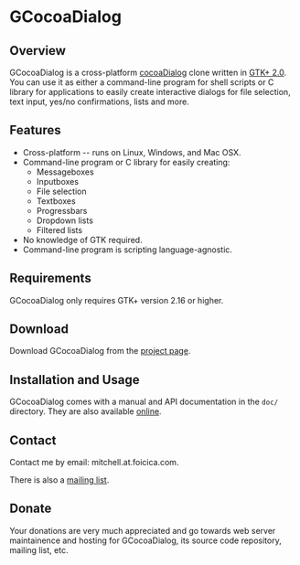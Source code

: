 # GCocoaDialog

## Overview

GCocoaDialog is a cross-platform [cocoaDialog][] clone written in [GTK+ 2.0][].
You can use it as either a command-line program for shell scripts or C library
for applications to easily create interactive dialogs for file selection, text
input, yes/no confirmations, lists and more.

[cocoaDialog]: http://cocoadialog.sf.net
[GTK+ 2.0]: http://gtk.org

## Features

* Cross-platform -- runs on Linux, Windows, and Mac OSX.
* Command-line program or C library for easily creating:
  + Messageboxes
  + Inputboxes
  + File selection
  + Textboxes
  + Progressbars
  + Dropdown lists
  + Filtered lists
* No knowledge of GTK required.
* Command-line program is scripting language-agnostic.

## Requirements

GCocoaDialog only requires GTK+ version 2.16 or higher.

## Download

Download GCocoaDialog from the [project page][].

[project page]: http://foicica.com/gcocoadialog

## Installation and Usage

GCocoaDialog comes with a manual and API documentation in the `doc/` directory.
They are also available [online][].

[online]: http://foicica.com/gcocoadialog

## Contact

Contact me by email: mitchell.at.foicica.com.

There is also a [mailing list][].

[mailing list]: http://foicica.com/lists

## Donate

Your donations are very much appreciated and go towards web server maintainence
and hosting for GCocoaDialog, its source code repository, mailing list, etc.

<form action="https://www.paypal.com/cgi-bin/webscr" method="post">
<input type="hidden" name="cmd" value="_s-xclick">
<input type="hidden" name="hosted_button_id" value="3165962">
<input type="image" src="https://www.paypal.com/en_US/i/btn/btn_donateCC_LG.gif" border="0" name="submit" alt="">
<img alt="Donate" border="0" src="https://www.paypal.com/en_US/i/scr/pixel.gif" width="1" height="1">
</form>

